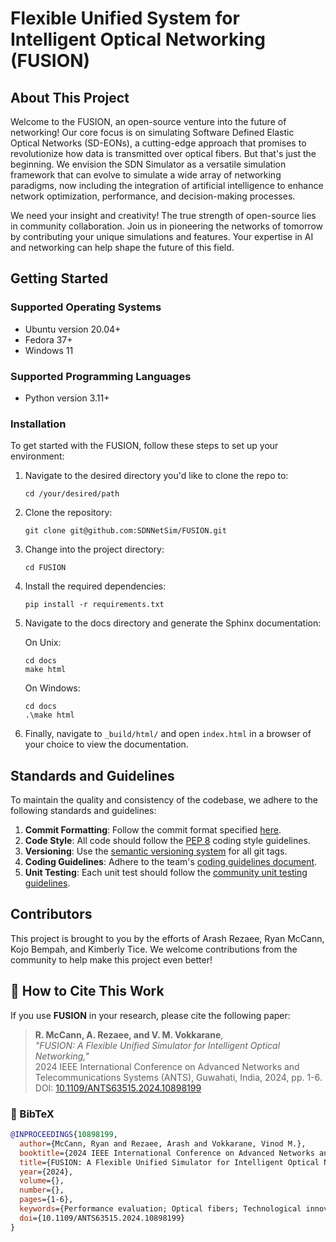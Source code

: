 
# Flexible Unified System for Intelligent Optical Networking (FUSION)

## About This Project

Welcome to the FUSION, an open-source venture into the future of networking! Our core focus is on simulating Software Defined Elastic Optical Networks (SD-EONs), a cutting-edge approach that promises to revolutionize how data is transmitted over optical fibers. But that's just the beginning. We envision the SDN Simulator as a versatile simulation framework that can evolve to simulate a wide array of networking paradigms, now including the integration of artificial intelligence to enhance network optimization, performance, and decision-making processes.

We need your insight and creativity! The true strength of open-source lies in community collaboration. Join us in pioneering the networks of tomorrow by contributing your unique simulations and features. Your expertise in AI and networking can help shape the future of this field.

## Getting Started

### Supported Operating Systems

- Ubuntu version 20.04+
- Fedora 37+
- Windows 11

### Supported Programming Languages

- Python version 3.11+

### Installation

To get started with the FUSION, follow these steps to set up your environment:

1. Navigate to the desired directory you'd like to clone the repo to:
   ```
   cd /your/desired/path
   ```
2. Clone the repository:
   ```
   git clone git@github.com:SDNNetSim/FUSION.git
   ```
3. Change into the project directory:
   ```
   cd FUSION
   ```
4. Install the required dependencies:
   ```
   pip install -r requirements.txt
   ```
5. Navigate to the docs directory and generate the Sphinx documentation:

   On Unix:
   ```
   cd docs
   make html
   ```
   On Windows:
   ```
   cd docs
   .\make html
   ```
6. Finally, navigate to `_build/html/` and open `index.html` in a browser of your choice to view the documentation.

## Standards and Guidelines

To maintain the quality and consistency of the codebase, we adhere to the following standards and guidelines:

1. **Commit Formatting**: Follow the commit format specified [here](https://gist.github.com/robertpainsi/b632364184e70900af4ab688decf6f53).
2. **Code Style**: All code should follow the [PEP 8](https://peps.python.org/pep-0008/) coding style guidelines.
3. **Versioning**: Use the [semantic versioning system](https://semver.org/) for all git tags.
4. **Coding Guidelines**: Adhere to the team's [coding guidelines document](https://github.com/SDNNetSim/sdn_simulator/blob/main/CONTRIBUTING.md).
5. **Unit Testing**: Each unit test should follow the [community unit testing guidelines](https://pylonsproject.org/community-unit-testing-guidelines.html).

## Contributors

This project is brought to you by the efforts of Arash Rezaee, Ryan McCann, Kojo Bempah, and 
Kimberly Tice. We welcome contributions from the community to help make this project even better!

## 📖 How to Cite This Work

If you use **FUSION** in your research, please cite the following paper:

> **R. McCann, A. Rezaee, and V. M. Vokkarane**,  
> *"FUSION: A Flexible Unified Simulator for Intelligent Optical Networking,"*  
> 2024 IEEE International Conference on Advanced Networks and Telecommunications Systems (ANTS), Guwahati, India, 2024, pp. 1-6.  
> DOI: [10.1109/ANTS63515.2024.10898199](https://doi.org/10.1109/ANTS63515.2024.10898199)

### 📄 BibTeX

```bibtex
@INPROCEEDINGS{10898199,
  author={McCann, Ryan and Rezaee, Arash and Vokkarane, Vinod M.},
  booktitle={2024 IEEE International Conference on Advanced Networks and Telecommunications Systems (ANTS)}, 
  title={FUSION: A Flexible Unified Simulator for Intelligent Optical Networking}, 
  year={2024},
  volume={},
  number={},
  pages={1-6},
  keywords={Performance evaluation; Optical fibers; Technological innovation; Elastic optical networks; Optical network units; Telecommunications; Telecommunication network reliability; Usability; Software defined networking; Graphical user interfaces; Software-Defined Optical Networks (SDONs); Optical Network Simulation; Reinforcement Learning; Machine Learning; Open-Source},
  doi={10.1109/ANTS63515.2024.10898199}
}
